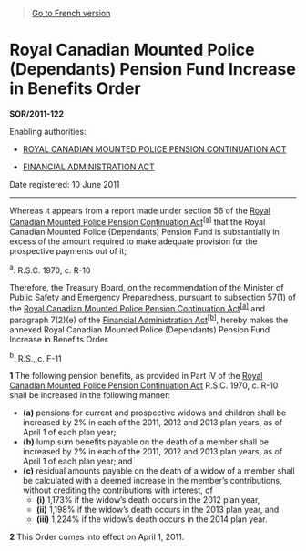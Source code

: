> [Go to French version](/fr/Règlements/Décrets,%20ordonnances%20et%20règlements%20statutaires/2011/122.md)

# Royal Canadian Mounted Police (Dependants) Pension Fund Increase in Benefits Order

**SOR/2011-122**

Enabling authorities: 
- [ROYAL CANADIAN MOUNTED POLICE PENSION CONTINUATION ACT](/en/Acts/Statutes%20of%20Canada/1970/c.%20R-10.md)

- [FINANCIAL ADMINISTRATION ACT](/en/Acts/Revised%20Statutes%20of%20Canada/F/F-11.md)

Date registered: 10 June 2011

----------

Whereas it appears from a report made under section 56 of the [Royal Canadian Mounted Police Pension Continuation Act](/en/Acts/Statutes%20of%20Canada/1970/c.%20R-10.md)<sup><a href='#fn_ae'>[a]</a></sup> that the Royal Canadian Mounted Police (Dependants) Pension Fund is substantially in excess of the amount required to make adequate provision for the prospective payments out of it;

<a name='fn_ae'><sup>a</sup></a>: R.S.C. 1970, c. R-10<br />

Therefore, the Treasury Board, on the recommendation of the Minister of Public Safety and Emergency Preparedness, pursuant to subsection 57(1) of the [Royal Canadian Mounted Police Pension Continuation Act](/en/Acts/Statutes%20of%20Canada/1970/c.%20R-10.md)<sup><a href='#fn_ae'>[a]</a></sup> and paragraph 7(2)(e) of the [Financial Administration Act](/en/Acts/Revised%20Statutes%20of%20Canada/F/F-11.md)<sup><a href='#fn_be'>[b]</a></sup>, hereby makes the annexed Royal Canadian Mounted Police (Dependants) Pension Fund Increase in Benefits Order.

<a name='fn_be'><sup>b</sup></a>: R.S., c. F-11<br />



**1** The following pension benefits, as provided in Part IV of the [Royal Canadian Mounted Police Pension Continuation Act](/en/Acts/Statutes%20of%20Canada/1970/c.%20R-10.md) R.S.C. 1970, c. R-10 shall be increased in the following manner:
- **(a)** pensions for current and prospective widows and children shall be increased by 2% in each of the 2011, 2012 and 2013 plan years, as of April 1 of each plan year;
- **(b)** lump sum benefits payable on the death of a member shall be increased by 2% in each of the 2011, 2012 and 2013 plan years, as of April 1 of each plan year; and
- **(c)** residual amounts payable on the death of a widow of a member shall be calculated with a deemed increase in the member’s contributions, without crediting the contributions with interest, of
	- **(i)** 1,173% if the widow’s death occurs in the 2012 plan year,
	- **(ii)** 1,198% if the widow’s death occurs in the 2013 plan year, and
	- **(iii)** 1,224% if the widow’s death occurs in the 2014 plan year.



**2** This Order comes into effect on April 1, 2011.


